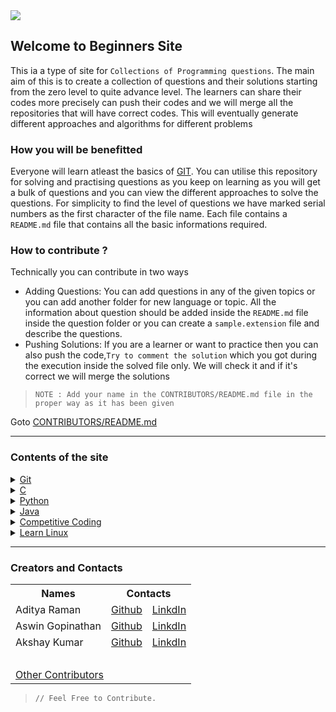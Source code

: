 <img src="https://github.com/ramanaditya/beginners/blob/master/octocat.png"/>

## Welcome to Beginners Site

This ia a type of site for `Collections of Programming questions`. The main aim of this is to create a collection of questions and their solutions starting from the zero level to quite advance level. The learners can share their codes more precisely can push their codes and we will merge all the repositories that will have correct codes. This will eventually generate different approaches and algorithms for different problems

### How you will be benefitted

Everyone will learn atleast the basics of [GIT](https://git-scm.com). You can utilise this repository for solving and practising questions as you keep on learning as you will get a bulk of questions and you can view the different approaches to solve the questions. For simplicity to find the level of questions we have marked serial numbers as the first character of the file name. Each file contains a `README.md` file that contains all the basic informations required.

### How to contribute ?

Technically you can contribute in two ways
- Adding Questions: You can add questions in any of the given topics or you can add another folder for new language or topic. All the information about question should be added inside the `README.md` file inside the question folder or you can create a `sample.extension` file and describe the questions.
- Pushing Solutions: If you are a learner or want to practice then you can also push the code,`Try to comment the solution` which you got during the execution inside the solved file only. We will check it and if it's correct we will merge the solutions
> ```
> NOTE : Add your name in the CONTRIBUTORS/README.md file in the proper way as it has been given
> ```
Goto [CONTRIBUTORS/README.md](https://github.com/ramanaditya/beginners/edit/master/CONTRIBUTORS/README.md) 
<hr>

### Contents of the site


<div>
  <details>
    <summary><a href="https://ramanaditya.github.io/beginners/Git">Git</a></summary>
  </details>
  
  <details>
    <summary><a href="https://ramanaditya.github.io/beginners/C">C</a></summary>
    <ul>
      <li>sample.c</li>
      <li>1_hello_world</li>
    </ul>
  </details>

  <details>
    <summary><a href="https://ramanaditya.github.io/beginners/python">Python</a></summary>
    <ul>
      <li>sample.py</li>
      <li>1_hello_world</li>
      <li>2_variable</li>
    </ul>
  </details>

  <details>
    <summary><a href="https://ramanaditya.github.io/beginners/Java">Java</a></summary>
    <ul>
      <li>1. Hello World</li>
      <li>2. Variables</li>
    </ul>
  </details>
  <details>
    <summary><a href="https://ramanaditya.github.io/beginners/competitive_coding">Competitive Coding</a></summary>
    <ul>
      <li>fibonacci</li>
      <li>prime numbers</li>
    </ul>
  </details>
  <details>
    <summary><a href="https://ramanaditya.github.io/beginners/LearnLinux">Learn Linux</a></summary>
  </details>
</div>

<hr>

### Creators and Contacts
<table class="tg">
  <tr>
    <th class="tg-baqh" colspan="1">Names</th>
    <th class="tg-baqh" colspan="2">Contacts</th>
  </tr>
  
  <tr>
    <td class="tg-baqh">Aditya Raman</td>
    <td class="tg-baqh"><a href="https://github.com/ramanaditya">Github</a></td>
    <td class="tg-baqh"><a href="https://www.linkedin.com/in/ramanaditya/">LinkdIn</a></td>
  </tr>
  <tr>
    <td class="tg-baqh">Aswin Gopinathan</td>
    <td class="tg-baqh"><a href="https://github.com/infiniteoverflow">Github</a></td>
    <td class="tg-baqh"><a href="https://www.linkedin.com/in/aswin-gopinathan-69556716a/">LinkdIn</a></td>
  </tr>
  <tr>
    <td class="tg-baqh">Akshay Kumar</td>
    <td class="tg-baqh"><a href="https://github.com/AkshayKumar007">Github</a></td>
    <td class="tg-baqh"><a href="https://www.linkedin.com/in/akshay-kumar-b8025a130/">LinkdIn</a></td>
  </tr>
  <tr>
    <center><td colspan="3" class="tg-baqh">&nbsp;</td></center>
  </tr>
  <tr>
  <td colspan="3" class="tg-baqh"><a href="https://ramanaditya.github.io/beginners/CONTRIBUTORS/">Other Contributors</a></td>
  </tr>
</table>


> ```
> // Feel Free to Contribute.
> ```
